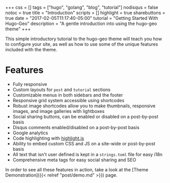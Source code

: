 +++
css = []
tags = ["hugo", "golang", "blog", "tutorial"]
nodisqus = false
notoc = true
title = "Introduction"
scripts = []
highlight = true
sharebuttons = true
date = "2017-02-05T11:17:40-05:00"
tutorial = "Getting Started With Hugo-Geo"
description = "A gentle introduction into using the hugo-geo theme"
+++

This simple introductory tutorial to the hugo-geo theme will teach you how to configure your site,
as well as how to use some of the unique features included with the theme.<!--more-->

# Features

- Fully responsive
- Custom layouts for `post` and `tutorial` sections
- Customizable menus in both sidebars and the footer
- Responsive grid system accessible using shortcodes
- Robust image shortcodes allow you to make thumbnails, responsive images, and image galleries with lightboxes
- Social sharing buttons, can be enabled or disabled on a post-by-post basis
- Disqus comments enabled/disabled on a post-by-post basis
- Google analytics
- Code highlighting with [highlight.js](https://highlightjs.org/)
- Ability to embed custom CSS and JS on a site-wide or post-by-post basis
- All text that isn't user defined is kept in a `strings.toml` file for easy i18n
- Comprehensive meta tags for easy social sharing and SEO

In order to see all these features in action, take a look at the
[Theme Demonstration]({{< relref "post/demo.md" >}}) page.